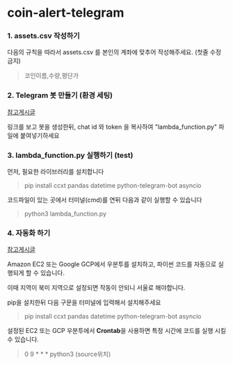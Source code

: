 # coin-alert-telegram

### 1. assets.csv 작성하기

다음의 규칙을 따라서 assets.csv 를 본인의 계좌에 맞추어 작성해주세요. (첫줄 수정 금지)

> 코인이름,수량,평단가

### 2. Telegram 봇 만들기 (환경 세팅)

[참고게시글](https://blog.naver.com/lifelectronics/223198582215)

링크를 보고 봇을 생성한뒤, chat id 와 token 을 복사하여 "lambda_function.py" 파일에 붙여넣기하세요

### 3.  lambda_function.py 실행하기 (test)

먼저, 필요한 라이브러리를 설치합니다

> pip install ccxt pandas datetime python-telegram-bot asyncio

코드파일이 있는 곳에서 터미널(cmd)를 연뒤 다음과 같이 실행할 수 있습니다

> python3 lambda_function.py

### 4. 자동화 하기

[참고게시글](https://velog.io/@gmlstjq123/EC2%EC%97%90%EC%84%9C-%ED%8C%8C%EC%9D%B4%EC%8D%AC-%ED%8C%8C%EC%9D%BC-%EC%8B%A4%ED%96%89%ED%95%98%EA%B8%B0)

Amazon EC2 또는 Google GCP에서 우분투를 설치하고, 파이썬 코드를 자동으로 실행되게 할 수 있습니다.

이때 지역이 북미 지역으로 설정되면 작동이 안되니 서울로 해야합니다.

pip을 설치한뒤 다음 구문을 터미널에 입력해서 설치해주세요

> pip install ccxt pandas datetime python-telegram-bot asyncio

설정된 EC2 또는 GCP 우분투에서 **Crontab**을 사용하면 특정 시간에 코드를 실행 시킬 수 있습니다.

> 0 9 * * * python3 (source위치)
